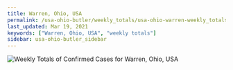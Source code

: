 ```yaml
---
title: Warren, Ohio, USA
permalink: /usa-ohio-butler/weekly_totals/usa-ohio-warren-weekly_totals.html
last_updated: Mar 19, 2021
keywords: ["Warren, Ohio, USA", "weekly totals"]
sidebar: usa-ohio-butler_sidebar
---
```


![Weekly Totals of Confirmed Cases for Warren, Ohio, USA](/covid_tracker/images/graphs/usa-ohio-warren-weekly_totals_graph.png)
